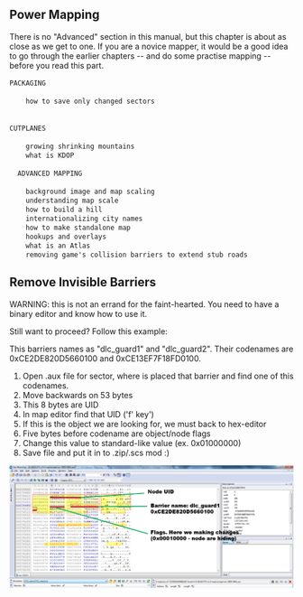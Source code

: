 
## Power Mapping

There is no "Advanced" section in this manual, but this chapter is about as close as we get to one.  If you are a novice mapper, it would be a good idea to go through the earlier chapters -- and do some practise mapping -- before you read this part.

```
PACKAGING

	how to save only changed sectors


CUTPLANES

	growing shrinking mountains
	what is KDOP
  
  ADVANCED MAPPING

	background image and map scaling
	understanding map scale
	how to build a hill
	internationalizing city names
	how to make standalone map
	hookups and overlays
	what is an Atlas
	removing game's collision barriers to extend stub roads

```

## Remove Invisible Barriers

WARNING:  this is not an errand for the faint-hearted.  You need to have a binary editor and know how to use it.

Still want to proceed?  Follow this example:

This barriers names as "dlc_guard1" and "dlc_guard2". Their codenames are 0xCE2DE820D5660100 and 0xCE13EF7F18FD0100.

1) Open .aux file for sector, where is placed that barrier and find one of this codenames.
2) Move backwards on 53 bytes
3) This 8 bytes are UID
4) In map editor find that UID ('f' key')
5) If this is the object we are looking for, we must back to hex-editor 
6) Five bytes before codename are object/node flags
7) Change this value to standard-like value (ex. 0x01000000)
8) Save file and put it in to .zip/.scs mod :)

![Screen Shot](img/BarrierEdit.png)
